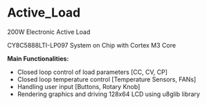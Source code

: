 # Active_Load
200W Electronic Active Load


CY8C5888LTI-LP097 System on Chip with Cortex M3 Core


**Main Functionalities:**
- Closed loop control of load parameters [CC, CV, CP]
- Closed loop temperature control [Temperature Sensors, FANs]
- Handling user input [Buttons, Rotary Knob]
- Rendering graphics and driving 128x64 LCD using u8glib library
